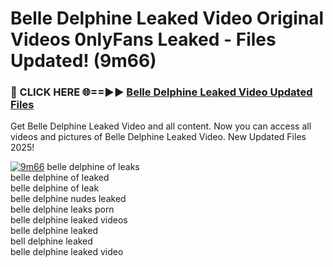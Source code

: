 # Belle Delphine Leaked Video Original Videos 0nlyFans Leaked - Files Updated! (9m66)

<h3>🔴 CLICK HERE 🌐==►► <a href="https://tinyurl.com/3hn5wdd3" rel="nofollow">Belle Delphine Leaked Video Updated Files</a></h3>

Get Belle Delphine Leaked Video and all content. Now you can access all videos and pictures of Belle Delphine Leaked Video. New Updated Files 2025!

[![9m66](https://i.imgur.com/4HnBqBT.gif)](https://tinyurl.com/3hn5wdd3)
belle delphine of leaks<br>
belle delphine of leaked<br>
belle delphine of leak<br>
belle delphine nudes leaked<br>
belle delphine leaks porn<br>
belle delphine leaked videos<br>
belle delphine leaked<br>
bell delphine leaked<br>
belle delphine leaked video